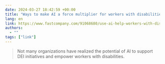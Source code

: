 ```yaml
---
date: 2024-03-27 18:42:59 +00:00
title: "Ways to make AI a force multiplier for workers with disabilities"
lang: en
link: https://www.fastcompany.com/91068680/use-ai-help-workers-with-disabilities
authors:
  - ""
tags: ["link"]
---
```



> Not many organizations have realized the potential of AI to support DEI initiatives and empower workers with disabilities.
